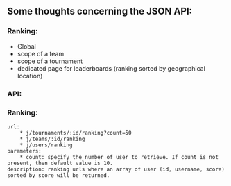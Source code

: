 ## Some thoughts concerning the JSON API:

### Ranking:

* Global
* scope of a team
* scope of a tournament
* dedicated page for leaderboards (ranking sorted by geographical location)

### API:

### Ranking: 
    url:
        * j/tournaments/:id/ranking?count=50
        * j/teams/:id/ranking
        * j/users/ranking
    parameters:
        * count: specify the number of user to retrieve. If count is not present, then default value is 10.
    description: ranking urls where an array of user (id, username, score) sorted by score will be returned.

